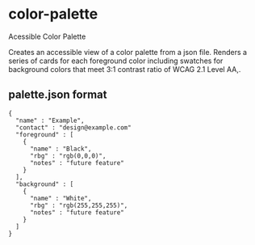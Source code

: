 # color-palette
Acessible Color Palette

Creates an accessible view of a color palette from a json file.  Renders a series of cards for each foreground color including swatches for background colors that meet 3:1 contrast ratio of WCAG 2.1 Level AA,.

## palette.json format

```
{
  "name" : "Example",
  "contact" : "design@example.com"
  "foreground" : [
    {
      "name" : "Black",
      "rbg" : "rgb(0,0,0)",
      "notes" : "future feature"
    }
  ],
  "background" : [
    {
      "name" : "White",
      "rbg" : "rgb(255,255,255)",
      "notes" : "future feature"
    }
  ]
}

```
